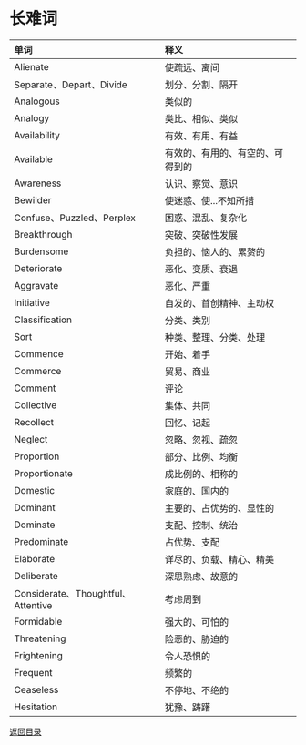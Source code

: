 # 长难词
|单词|释义|
|:---|:---|
|Alienate|使疏远、离间|
|Separate、Depart、Divide|划分、分割、隔开|
|Analogous|类似的|
|Analogy|类比、相似、类似|
|Availability|有效、有用、有益|
|Available|有效的、有用的、有空的、可得到的|
|Awareness|认识、察觉、意识|
|Bewilder|使迷惑、使...不知所措|
|Confuse、Puzzled、Perplex|困惑、混乱、复杂化|
|Breakthrough|突破、突破性发展|
|Burdensome|负担的、恼人的、累赘的|
|Deteriorate|恶化、变质、衰退|
|Aggravate|恶化、严重|
|Initiative|自发的、首创精神、主动权|
|Classification|分类、类别|
|Sort|种类、整理、分类、处理|
|Commence|开始、着手|
|Commerce|贸易、商业|
|Comment|评论|
|Collective|集体、共同|
|Recollect|回忆、记起|
|Neglect|忽略、忽视、疏忽|
|Proportion|部分、比例、均衡|
|Proportionate|成比例的、相称的|
|Domestic|家庭的、国内的|
|Dominant|主要的、占优势的、显性的|
|Dominate|支配、控制、统治|
|Predominate|占优势、支配|
|Elaborate|详尽的、负载、精心、精美|
|Deliberate|深思熟虑、故意的|
|Considerate、Thoughtful、Attentive|考虑周到|
|Formidable|强大的、可怕的|
|Threatening|险恶的、胁迫的|
|Frightening|令人恐惧的|
|Frequent|频繁的|
|Ceaseless|不停地、不绝的|
|Hesitation|犹豫、踌躇|

[返回目录](../CONTENTS.md)